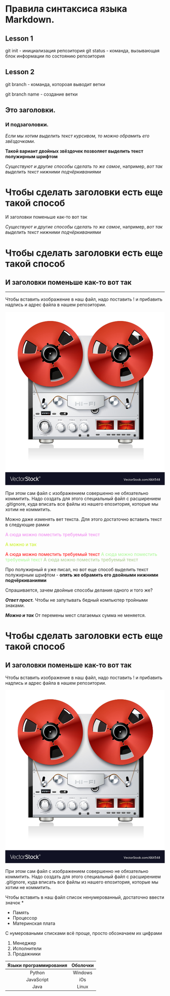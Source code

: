# Правила синтаксиса языка Markdown.

## Lesson 1




git init - инициализация репозитория
git status - команда, вызывающая блок информации по состоянию репозитория
## Lesson 2

git branch - команда, котороая выводит ветки

git branch name - создание ветки



## Это заголовки.

### И подзаголовки.

*Если мы хотим выделить текст курсивом, то можно обрамить его звёздочками*.

**Такой вариант двойных звёздочек позволяет выделить текст полужирным шрифтом**

_Существуют и другие способы сделать то же самое_,
например, _вот так выделить текст нижними подчёркиваниями_

Чтобы сделать заголовки есть еще такой способ
=============================================

И заголовки поменьше как-то вот так

_Существуют и другие способы сделать то же самое_,
например, _вот так выделить текст нижними подчёркиваниями_

Чтобы сделать заголовки есть еще такой способ
=============================================

И заголовки поменьше как-то вот так
-----------------------------------
-----------------------------------



Чтобы вставить изображение в наш файл, надо поставить ! и прибавить надпись и адрес файла в нашем репозитории.

![Record Machine of old times][def]



[def]: Maga.jpg

При этом сам файл с изображением совершенно не обязательно коммитить.
Надо создать для этого специальный файл с расширением .gitignore, куда вписать все файлы из нашего епозитория, которые мы хотим не коммитить.

Можно даже изменять вет текста. Для этого достаточно вставить текст в следующие рамки

<span style="color: violet">
А сюда можно поместить требуемый текст</span>

<span style="color: #c5f015">А можно и так</span>

<span style="color: red">
А сюда можно поместить требуемый текст</span>

<span style="color: #a6f890">
А сюда можно поместить требуемый текст</span>

<span style="color: #a6c789">
А сюда можно поместить требуемый текст</span>


Про полужирный я уже писал, но вот еще способ выделить текст полужирным шрифтом - __опять же обрамить его двойными нижними подчёркиваниями__

Спрашивается, зачем двойные способы делания одного и того же?

**_Ответ прост._** 
Чтобы не запутывать бедный компьютер тройными знаками.

_**Можно и так**_
От перемены мест слагаемых сумма не меняется.

Чтобы сделать заголовки есть еще такой способ
=============================================

И заголовки поменьше как-то вот так
-----------------------------------


Чтобы вставить изображение в наш файл, надо поставить ! и прибавить надпись и адрес файла в нашем репозитории.

![Record Machine of old times][def]



[def]: Maga.jpg

При этом сам файл с изображением совершенно не обязательно коммитить.
Надо создать для этого специальный файл с расширением .gitignore, куда вписать все файлы из нашего епозитория, которые мы хотим не коммитить.

Чтобы вставить в наш файл список ненумерованный, достаточно ввести значок  * 

* Память
* Процессор
* Материнская плата

С нумероваными списками всё проще, просто обозначаем их цифрами

1. Менеджер
2. Исполнители
3. Продажники

| Языки программирования | Оболочки |
| :------------------:| :-----:|
|Python| Windows|
|JavaScript| iOs|
|Java| Linux|




